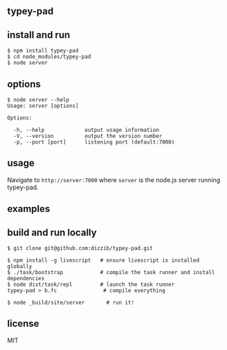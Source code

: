 ## typey-pad


## install and run

    $ npm install typey-pad
    $ cd node_modules/typey-pad
    $ node server

## options

    $ node server --help
    Usage: server [options]

    Options:

      -h, --help             output usage information
      -V, --version          output the version number
      -p, --port [port]      listening port (default:7000)

## usage

Navigate to `http://server:7000` where `server` is
the node.js server running typey-pad.

## examples


## build and run locally

    $ git clone git@github.com:dizzib/typey-pad.git

    $ npm install -g livescript   # ensure livescript is installed globally
    $ ./task/bootstrap            # compile the task runner and install dependencies
    $ node dist/task/repl         # launch the task runner
    typey-pad > b.fc               # compile everything

    $ node _build/site/server       # run it!

## license

MIT

[express]: https://github.com/visionmedia/express
[LiveScript]: https://github.com/gkz/LiveScript
[node.js]: http://nodejs.org
